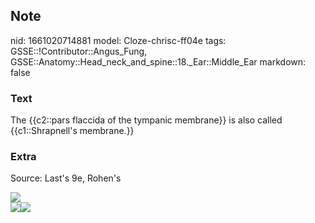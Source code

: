 ## Note
nid: 1661020714881
model: Cloze-chrisc-ff04e
tags: GSSE::!Contributor::Angus_Fung, GSSE::Anatomy::Head_neck_and_spine::18._Ear::Middle_Ear
markdown: false

### Text
The {{c2::pars flaccida of the tympanic membrane}} is also called {{c1::Shrapnell's membrane.}}

### Extra
Source: Last's 9e, Rohen's
<div>
  <img src="paste-c1cdfd32986d3e9284df1d077f5d828abf94bce8.jpg">
  <div>
    <div>
      <div><img src= 
      "paste-d1ba0931b66c1bf2909a26fdd2931968c3500313.jpg"><img src="paste-95819e2de4cdf421cab98a9cdd583537d6847489.jpg"></div>
    </div>
  </div>
</div>
